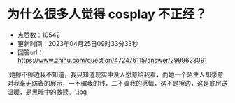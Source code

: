# 为什么很多人觉得 cosplay 不正经？
- 点赞数：10542
- 更新时间：2023年04月25日09时33分33秒
- 回答url：https://www.zhihu.com/question/472476115/answer/2999623091
<body>
 <p data-pid="gFNRhm3o">'她擦不擦边我不知道，我只知道现实中没人愿意给我看，而她一个陌生人却愿意对我毫无防备的展示，一不骗我的钱，二不骗我的感情，这不是擦边，这是底层送温暖，是黑暗中的救赎。'.jpg​</p>
</body>